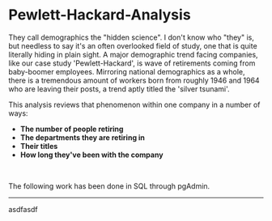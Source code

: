 # Pewlett-Hackard-Analysis

They call demographics the "hidden science". I don't know who "they" is, but needless to say it's an often overlooked field of study, one that is quite literally hiding in plain sight. A major demographic trend facing companies, like our case study 'Pewlett-Hackard', is wave of retirements coming from baby-boomer employees. Mirroring national demographics as a whole, there is a tremendous amount of workers born from roughly 1946 and 1964 who are leaving their posts, a trend aptly titled the 'silver tsunami'. 

This analysis reviews that phenomenon within one company in a number of ways:
<br/>

* **The number of people retiring**
* **The departments they are retiring in**
* **Their titles**
* **How long they've been with the company**
<br/>

The following work has been done in SQL through pgAdmin. 

---

asdfasdf
